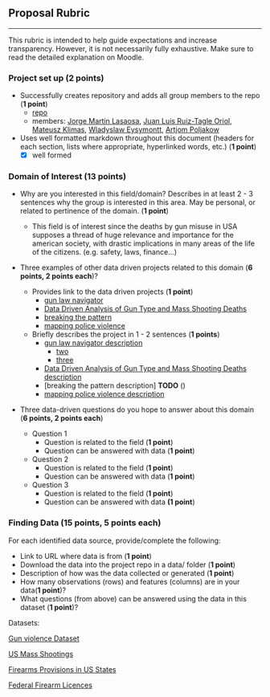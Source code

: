 ## Proposal Rubric
---
This rubric is intended to help guide expectations and increase transparency. However, it is
not necessarily fully exhaustive. Make sure to read the detailed explanation on Moodle.

### Project set up (**2 points**)
- Successfully creates repository and adds all group members to the repo (**1 point**)
    - [repo](https://github.com/APoljakow/DataProcessesProjectGroup01.git)
    - members: [Jorge Martin Lasaosa](https://github.com/jomartla), [Juan Luis Ruiz-Tagle Oriol](https://github.com/juanluisrto), [Mateusz Klimas](https://github.com/MateuszKlimas), [Wladyslaw Eysymontt](https://github.com/weysymontt), [Artjom Poljakow](https://github.com/APoljakow) 
- Uses well formatted markdown throughout this document (headers for each section, lists where appropriate, hyperlinked words, etc.) (**1 point**)
    - [x] well formed

### Domain of Interest (**13 points**)
- Why are you interested in this field/domain? Describes in at least 2 - 3 sentences why the group is interested in this area. May be personal, or related to pertinence of the domain. (**1 point**)
 
    - This field is of interest since the deaths by gun misuse in USA supposes a thread of huge relevance and importance for the american society, with drastic implications in many areas of the life of the citizens. (e.g. safety, laws, finance...)
- Three examples of other data driven projects related to this domain (**6 points, 2 points each**)?
    - Provides link to the data driven projects (**1 point**)
        - [gun law navigator](https://everytownresearch.org/navigator/)
        - [Data Driven Analysis of Gun Type and Mass Shooting Deaths](https://fivethirtyeight.com/features/gun-deaths/)
        - [breaking the pattern](https://breaking-the-pattern.com/)
        - [mapping police violence](https://mappingpoliceviolence.org/cities)
    - Briefly describes the project in 1 - 2 sentences (**1 points**)
        - [gun law navigator description](https://gijn.org/2018/01/23/how-they-did-it-developing-a-data-driven-navigator-on-gun-laws/)
             - [two](https://www.wired.com/2016/10/one-great-way-reduce-gun-violence-whole-lot-data/)
             - [three](https://www.globenewswire.com/news-release/2019/10/03/1924891/0/en/Zignal-Labs-The-Public-Good-Projects-and-Everytown-for-Gun-Safety-Recognized-by-The-Holmes-Report-s-Innovator-25-Americas-2019.html)
        - [Data Driven Analysis of Gun Type and Mass Shooting Deaths description](https://www.bu.edu/bmegsc/2018/04/02/a-data-driven-analysis-of-gun-type-and-mass-shooting-deaths/)
        - [breaking the pattern description] **TODO** ()
        - [mapping police violence description](https://www.nature.com/articles/d41586-019-02601-9)
- Three data-driven questions do you hope to answer about this domain (**6 points, 2 points each**)
    - Question 1
        - Question is related to the field (**1 point**)
        - Question can be answered with data (**1 point**)
    - Question 2
        - Question is related to the field (**1 point**)
        - Question can be answered with data (**1 point**)
    - Question 3
        - Question is related to the field (**1 point**)
        - Question can be answered with data **(1 point**)
### Finding Data (**15 points, 5 points each**)
For each identified data source, provide/complete the following:

- Link to URL where data is from (**1 point**)
- Download the data into the project repo in a data/ folder (**1 point**)
- Description of how was the data collected or generated (**1 point**)
- How many observations (rows) and features (columns) are in your data(**1 point**)?
- What questions (from above) can be answered using the data in this dataset (**1 point**)?

Datasets:

[Gun violence Dataset](https://www.kaggle.com/jameslko/gun-violence-data)

[US Mass Shootings](https://www.kaggle.com/zusmani/us-mass-shootings-last-50-years)

[Firearms Provisions in US States](https://www.kaggle.com/jboysen/state-firearms)

[Federal Firearm Licences](https://www.kaggle.com/doj/federal-firearm-licensees)
